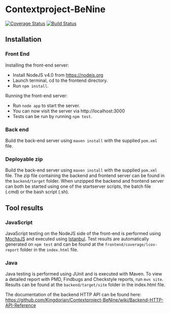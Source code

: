 # Contextproject-BeNine
[![Coverage Status](https://coveralls.io/repos/github/Kingdorian/Contextproject-BeNine/badge.svg?branch=develop)](https://coveralls.io/github/Kingdorian/Contextproject-BeNine?branch=develop)
[![Build Status](https://travis-ci.org/Kingdorian/Contextproject-BeNine.svg?branch=master)](https://travis-ci.org/Kingdorian/Contextproject-BeNine)
## Installation
### Front End
Installing the front-end server:
- Install NodeJS v4.0 from https://nodejs.org 
- Launch terminal, cd to the frontend directory.
- Run `npm install`.

Running the front-end server:
- Run `node app` to start the server.
- You can now visit the server via http://localhost:3000
- Tests can be run by running `npm test`.

### Back end
Build the back-end server using `maven install` with the supplied `pom.xml` file. 

### Deployable zip
Build the back-end server using `maven install` with the supplied `pom.xml` file. 
The zip file containing the backend and frontend server can be found in the `backend/target` folder.
When unzipped the backend and frontend server can both be started using one of the startserver scripts, the batch file (.cmd) or the bash script (.sh).

## Tool results
### JavaScript
JavaScript testing on the NodeJS side of the front-end is performed using [MochaJS](http://mochajs.org) and executed using [Istanbul](https://gotwarlost.github.io/istanbul/). Test results are automatically generated on `npm test` and can be found at the `frontend/coverage/lcov-report` folder in the `index.html` file.

### Java
Java testing is performed using JUnit and is executed with Maven. To view a detailed report with PMD, Findbugs and Checkstyle reports, run `mvn site`. Results can be found at the `backend/target/site` folder in the index.html file.

The documentation of the backend HTTP API can be found here: https://github.com/Kingdorian/Contextproject-BeNine/wiki/Backend-HTTP-API-Reference
